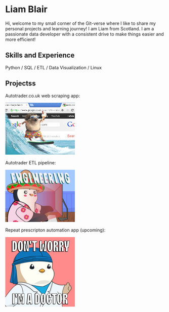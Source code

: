 # Liam Blair

Hi, welcome to my small corner of the Git-verse where I like to share my personal projects and learning journey! I am Liam from Scotland. I am a passionate data developer with a consistent drive to make things easier and more efficient!

## Skills and Experience
Python / SQL / ETL / Data Visualization / Linux

## Projectss

Autotrader.co.uk web scraping app:            

 <a href="https://github.com/liamjblair/autotradervaluationapp">
  <img src="https://github.com/liamjblair/liamjblair/blob/main/giphy.gif" width="220"/>            
<a/>

Autotrader ETL pipeline:

 <a href="https://github.com/liamjblair/autotrader_etl_pipeline">
  <img src="https://github.com/liamjblair/liamjblair/blob/main/engineering.gif" width="220"/>            
<a/>


Repeat prescripton automation app (upcoming):

<img src="https://github.com/liamjblair/liamjblair/blob/main/doctor.gif" width="220">


